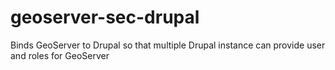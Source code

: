 geoserver-sec-drupal
====================

Binds GeoServer to Drupal so that multiple Drupal instance can provide user and roles for GeoServer